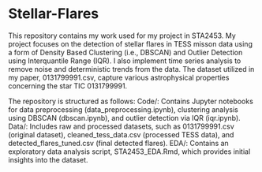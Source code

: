 # Stellar-Flares
This repository contains my work used for my project in STA2453. My project focuses on the detection of stellar flares in TESS misson data using a form of Density Based Clustering (i.e., DBSCAN) and Outlier Detection using Interquantile Range (IQR). I also implement time series analysis to remove noise and deterministic trends from the data. The dataset utilized in my paper, 0131799991.csv, capture various astrophysical properties concerning the star TIC 0131799991. 

The repository is structured as follows:
Code/: Contains Jupyter notebooks for data preprocessing (data_preprocessing.ipynb), clustering analysis using DBSCAN (dbscan.ipynb), and outlier detection via IQR (iqr.ipynb).
Data/: Includes raw and processed datasets, such as 0131799991.csv (original dataset), cleaned_tess_data.csv (processed TESS data), and detected_flares_tuned.csv (final detected flares).
EDA/: Contains an exploratory data analysis script, STA2453_EDA.Rmd, which provides initial insights into the dataset.

